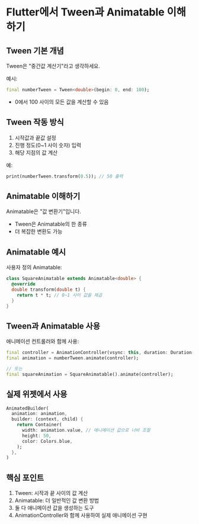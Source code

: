 # Flutter에서 Tween과 Animatable 이해하기

## Tween 기본 개념

Tween은 "중간값 계산기"라고 생각하세요.

예시:
```dart
final numberTween = Tween<double>(begin: 0, end: 100);
```
- 0에서 100 사이의 모든 값을 계산할 수 있음

## Tween 작동 방식

1. 시작값과 끝값 설정
2. 진행 정도(0~1 사이 숫자) 입력
3. 해당 지점의 값 계산

예:
```dart
print(numberTween.transform(0.5)); // 50 출력
```

## Animatable 이해하기

Animatable은 "값 변환기"입니다.

- Tween은 Animatable의 한 종류
- 더 복잡한 변환도 가능

## Animatable 예시

사용자 정의 Animatable:
```dart
class SquareAnimatable extends Animatable<double> {
  @override
  double transform(double t) {
    return t * t; // 0~1 사이 값을 제곱
  }
}
```

## Tween과 Animatable 사용

애니메이션 컨트롤러와 함께 사용:
```dart
final controller = AnimationController(vsync: this, duration: Duration(seconds: 2));
final animation = numberTween.animate(controller);

// 또는
final squareAnimation = SquareAnimatable().animate(controller);
```

## 실제 위젯에서 사용

```dart
AnimatedBuilder(
  animation: animation,
  builder: (context, child) {
    return Container(
      width: animation.value, // 애니메이션 값으로 너비 조절
      height: 50,
      color: Colors.blue,
    );
  },
)
```

## 핵심 포인트

1. Tween: 시작과 끝 사이의 값 계산
2. Animatable: 더 일반적인 값 변환 방법
3. 둘 다 애니메이션 값을 생성하는 도구
4. AnimationController와 함께 사용하여 실제 애니메이션 구현

